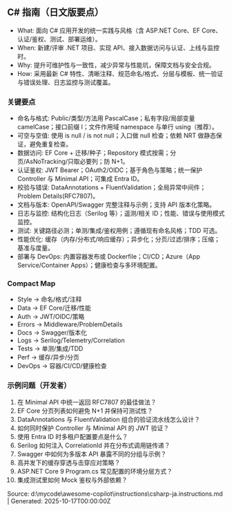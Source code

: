 ## C# 指南（日文版要点）

- What: 面向 C# 应用开发的统一实践与风格（含 ASP.NET Core、EF Core、认证/鉴权、测试、部署运维）。
- When: 新建/评审 .NET 项目、实现 API、接入数据访问与认证、上线与监控时。
- Why: 提升可维护性与一致性，减少异常与性能坑，保障文档与安全合规。
- How: 采用最新 C# 特性、清晰注释、规范命名/格式、分层与模板、统一验证与错误处理、日志监控与测试覆盖。

### 关键要点
- 命名与格式: Public/类型/方法用 PascalCase；私有字段/局部变量 camelCase；接口前缀 I；文件作用域 namespace 与单行 using（推荐）。
- 可空与空值: 使用 is null / is not null；入口做 null 检查；依赖 NRT 做静态保证，避免重复检查。
- 数据访问: EF Core + 迁移/种子；Repository 模式按需；分页/AsNoTracking/只取必要列；防 N+1。
- 认证鉴权: JWT Bearer；OAuth2/OIDC；基于角色与策略；统一保护 Controller 与 Minimal API；可集成 Entra ID。
- 校验与错误: DataAnnotations + FluentValidation；全局异常中间件；Problem Details(RFC7807)。
- 文档与版本: OpenAPI/Swagger 完整注释与示例；支持 API 版本化策略。
- 日志与监控: 结构化日志（Serilog 等）；遥测/相关 ID；性能、错误与使用模式监控。
- 测试: 关键路径必测；单测/集成/鉴权用例；遵循现有命名风格；TDD 可选。
- 性能优化: 缓存（内存/分布式/响应缓存）；异步化；分页/过滤/排序；压缩；基准与度量。
- 部署与 DevOps: 内置容器发布或 Dockerfile；CI/CD；Azure（App Service/Container Apps）；健康检查与多环境配置。

### Compact Map
- Style -> 命名/格式/注释
- Data -> EF Core/迁移/性能
- Auth -> JWT/OIDC/策略
- Errors -> Middleware/ProblemDetails
- Docs -> Swagger/版本化
- Logs -> Serilog/Telemetry/Correlation
- Tests -> 单测/集成/TDD
- Perf -> 缓存/异步/分页
- DevOps -> 容器/CI/CD/健康检查

### 示例问题（开发者）
1) 在 Minimal API 中统一返回 RFC7807 的最佳做法？
2) EF Core 分页列表如何避免 N+1 并保持可测试性？
3) DataAnnotations 与 FluentValidation 组合的验证流水线怎么设计？
4) 如何同时保护 Controller 与 Minimal API 的 JWT 验证？
5) 使用 Entra ID 时多租户配置要点是什么？
6) Serilog 如何注入 CorrelationId 并在分布式调用链传递？
7) Swagger 中如何为多版本 API 暴露不同的分组与示例？
8) 高并发下的缓存穿透与击穿应对策略？
9) ASP.NET Core 9 Program.cs 常见配置的环境分层方式？
10) 集成测试里如何 Mock 鉴权与外部依赖？

Source: d:\mycode\awesome-copilot\instructions\csharp-ja.instructions.md | Generated: 2025-10-17T00:00:00Z
